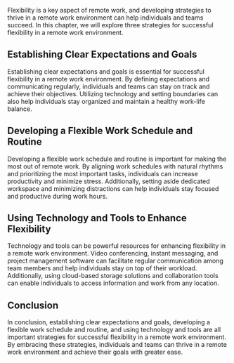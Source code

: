
Flexibility is a key aspect of remote work, and developing strategies to thrive in a remote work environment can help individuals and teams succeed. In this chapter, we will explore three strategies for successful flexibility in a remote work environment.

Establishing Clear Expectations and Goals
-----------------------------------------

Establishing clear expectations and goals is essential for successful flexibility in a remote work environment. By defining expectations and communicating regularly, individuals and teams can stay on track and achieve their objectives. Utilizing technology and setting boundaries can also help individuals stay organized and maintain a healthy work-life balance.

Developing a Flexible Work Schedule and Routine
-----------------------------------------------

Developing a flexible work schedule and routine is important for making the most out of remote work. By aligning work schedules with natural rhythms and prioritizing the most important tasks, individuals can increase productivity and minimize stress. Additionally, setting aside dedicated workspace and minimizing distractions can help individuals stay focused and productive during work hours.

Using Technology and Tools to Enhance Flexibility
-------------------------------------------------

Technology and tools can be powerful resources for enhancing flexibility in a remote work environment. Video conferencing, instant messaging, and project management software can facilitate regular communication among team members and help individuals stay on top of their workload. Additionally, using cloud-based storage solutions and collaboration tools can enable individuals to access information and work from any location.

Conclusion
----------

In conclusion, establishing clear expectations and goals, developing a flexible work schedule and routine, and using technology and tools are all important strategies for successful flexibility in a remote work environment. By embracing these strategies, individuals and teams can thrive in a remote work environment and achieve their goals with greater ease.

